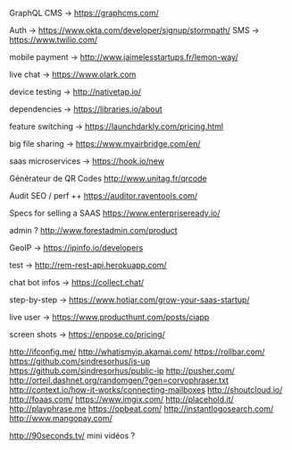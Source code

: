 
GraphQL CMS        -> https://graphcms.com/


Auth               -> https://www.okta.com/developer/signup/stormpath/
SMS                -> https://www.twilio.com/

mobile payment     -> http://www.jaimelesstartups.fr/lemon-way/

live chat          -> https://www.olark.com

device testing     -> http://nativetap.io/

dependencies       -> https://libraries.io/about

feature switching  -> https://launchdarkly.com/pricing.html

big file sharing   -> https://www.myairbridge.com/en/

saas microservices -> https://hook.io/new

Générateur de QR Codes http://www.unitag.fr/qrcode

Audit SEO / perf ++ https://auditor.raventools.com/

Specs for selling a SAAS https://www.enterpriseready.io/

admin ? http://www.forestadmin.com/product

GeoIP              -> https://ipinfo.io/developers

test               -> http://rem-rest-api.herokuapp.com/

chat bot infos     -> https://collect.chat/

step-by-step       -> https://www.hotjar.com/grow-your-saas-startup/

live user          -> https://www.producthunt.com/posts/ciapp

screen shots       -> https://enpose.co/pricing/


http://ifconfig.me/
http://whatismyip.akamai.com/
https://rollbar.com/
https://github.com/sindresorhus/is-up
https://github.com/sindresorhus/public-ip
http://pusher.com/
http://orteil.dashnet.org/randomgen/?gen=corvophraser.txt
http://context.io/how-it-works/connecting-mailboxes
http://shoutcloud.io/
http://foaas.com/
https://www.imgix.com/
http://placehold.it/
http://playphrase.me
https://opbeat.com/
http://instantlogosearch.com/
http://www.mangopay.com/

http://90seconds.tv/ mini vidéos ?
